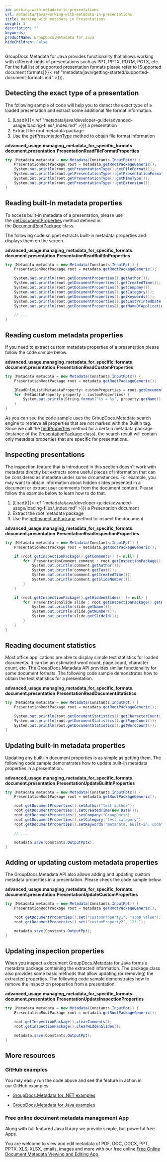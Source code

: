 ```yaml
---
id: working-with-metadata-in-presentations
url: metadata/java/working-with-metadata-in-presentations
title: Working with metadata in Presentations
weight: 3
description: ""
keywords: 
productName: GroupDocs.Metadata for Java
hideChildren: False
---
```

GroupDocs.Metadata for Java provides functionality that allows working with different kinds of presentations such as PPT, PPTX, POTM, POTX, etc. For the full list of supported presentation formats please refer to [Supported document formats]({{< ref "metadata/java/getting-started/supported-document-formats.md" >}}).

## Detecting the exact type of a presentation

The following sample of code will help you to detect the exact type of a loaded presentation and extract some additional file format information.

1.  [Load]({{< ref "metadata/java/developer-guide/advanced-usage/loading-files/_index.md" >}}) a presentation
2.  Extract the root metadata package
3.  Use the [getPresentationType](https://reference.groupdocs.com/metadata/java/com.groupdocs.metadata.core/PresentationRootPackage#getPresentationType()) method to obtain file format information

**advanced\_usage.managing\_metadata\_for\_specific\_formats.<WBR>document.presentation.<WBR>PresentationReadFileFormatProperties**

```csharp
try (Metadata metadata = new Metadata(Constants.InputPptx)) {
	PresentationRootPackage root = metadata.getRootPackageGeneric();
	System.out.println(root.getPresentationType().getFileFormat());
	System.out.println(root.getPresentationType().getPresentationFormat());
	System.out.println(root.getPresentationType().getMimeType());
	System.out.println(root.getPresentationType().getExtension());
}
```

## Reading built-In metadata properties

To access built-in metadata of a presentation, please use the [getDocumentProperties](https://reference.groupdocs.com/metadata/java/com.groupdocs.metadata.core/DocumentRootPackage#getDocumentProperties()) method defined in the [DocumentRootPackage](https://reference.groupdocs.com/metadata/java/com.groupdocs.metadata.core/DocumentRootPackage) class.

The following code snippet extracts built-in metadata properties and displays them on the screen.

**advanced\_usage.managing\_metadata\_for\_specific\_formats.<WBR>document.presentation.<WBR>PresentationReadBuiltInProperties**

```csharp
try (Metadata metadata = new Metadata(Constants.InputPpt)) {
	PresentationRootPackage root = metadata.getRootPackageGeneric();

	System.out.println(root.getDocumentProperties().getAuthor());
	System.out.println(root.getDocumentProperties().getCreatedTime());
	System.out.println(root.getDocumentProperties().getCompany());
	System.out.println(root.getDocumentProperties().getCategory());
	System.out.println(root.getDocumentProperties().getKeywords());
	System.out.println(root.getDocumentProperties().getLastPrintedDate());
	System.out.println(root.getDocumentProperties().getNameOfApplication());

	// ...
}
```

## Reading custom metadata properties

If you need to extract custom metadata properties of a presentation please follow the code sample below.

**advanced\_usage.managing\_metadata\_for\_specific\_formats.<WBR>document.presentation.<WBR>PresentationReadCustomProperties**

```csharp
try (Metadata metadata = new Metadata(Constants.InputPptx)) {
	PresentationRootPackage root = metadata.getRootPackageGeneric();

	IReadOnlyList<MetadataProperty> customProperties = root.getDocumentProperties().findProperties(new ContainsTagSpecification(Tags.getDocument().getBuiltIn()).not());
	for (MetadataProperty property : customProperties) {
		System.out.println(String.format("%s = %s", property.getName(), property.getValue()));
	}
}
```

As you can see the code sample uses the GroupDocs.Metadata search engine to retrieve all properties that are not marked with the BuiltIn tag. Since we call the [findProperties](https://reference.groupdocs.com/metadata/java/com.groupdocs.metadata.core/MetadataPackage#findProperties(com.groupdocs.metadata.search.Specification)) method for a certain metadata package (instance of the [PresentationPackage](https://reference.groupdocs.com/metadata/java/com.groupdocs.metadata.core/PresentationPackage) class), the search result will contain only metadata properties that are specific for presentations. 

## Inspecting presentations

The inspection feature that is introduced in this section doesn't work with metadata directly but extracts some useful pieces of information that can be considered as metadata under some circumstances. For example, you may want to obtain information about hidden slides presented in a document or extract user comments from the document content. Please follow the example below to learn how to do that.

1.  [Load]({{< ref "metadata/java/developer-guide/advanced-usage/loading-files/_index.md" >}}) a Presentation document
2.  Extract the root metadata package
3.  Use the [getInspectionPackage](https://reference.groupdocs.com/metadata/java/com.groupdocs.metadata.core/PresentationRootPackage#getInspectionPackage()) method to inspect the document

**advanced\_usage.managing\_metadata\_for\_specific\_formats.<WBR>document.presentation.<WBR>PresentationReadInspectionProperties**

```csharp
try (Metadata metadata = new Metadata(Constants.InputPpt)) {
	PresentationRootPackage root = metadata.getRootPackageGeneric();

	if (root.getInspectionPackage().getComments() != null) {
		for (PresentationComment comment : root.getInspectionPackage().getComments()) {
			System.out.println(comment.getAuthor());
			System.out.println(comment.getText());
			System.out.println(comment.getCreatedTime());
			System.out.println(comment.getSlideNumber());
		}
	}

	if (root.getInspectionPackage().getHiddenSlides() != null) {
		for (PresentationSlide slide : root.getInspectionPackage().getHiddenSlides()) {
			System.out.println(slide.getName());
			System.out.println(slide.getNumber());
			System.out.println(slide.getSlideId());
		}
	}
}
```

## Reading document statistics

Most office applications are able to display simple text statistics for loaded documents. It can be an estimated word count, page count, character count, etc. The GroupDocs.Metadata API provides similar functionality for some document formats. The following code sample demonstrates how to obtain the text statistics for a presentation.

**advanced\_usage.managing\_metadata\_for\_specific\_formats.<WBR>document.presentation.<WBR>PresentationReadDocumentStatistics**

```csharp
try (Metadata metadata = new Metadata(Constants.InputPpt)) {
	PresentationRootPackage root = metadata.getRootPackageGeneric();

	System.out.println(root.getDocumentStatistics().getCharacterCount());
	System.out.println(root.getDocumentStatistics().getPageCount());
	System.out.println(root.getDocumentStatistics().getWordCount());
}
```

## Updating built-in metadata properties

Updating any built-in document properties is as simple as getting them. The following code sample demonstrates how to update built-in metadata properties in a presentation.

**advanced\_usage.managing\_metadata\_for\_specific\_formats.<WBR>document.presentation.<WBR>PresentationUpdateBuiltInProperties**

```csharp
try (Metadata metadata = new Metadata(Constants.InputPptx)) {
	PresentationRootPackage root = metadata.getRootPackageGeneric();

	root.getDocumentProperties().setAuthor("test author");
	root.getDocumentProperties().setCreatedTime(new Date());
	root.getDocumentProperties().setCompany("GroupDocs");
	root.getDocumentProperties().setCategory("test category");
	root.getDocumentProperties().setKeywords("metadata, built-in, update");

	// ...

	metadata.save(Constants.OutputPptx);
}
```

## Adding or updating custom metadata properties

The GroupDocs.Metadata API also allows adding and updating custom metadata properties in a presentation. Please check the code sample below.

**advanced\_usage.managing\_metadata\_for\_specific\_formats.<WBR>document.presentation.<WBR>PresentationUpdateCustomProperties**

```csharp
try (Metadata metadata = new Metadata(Constants.InputPpt)) {
	PresentationRootPackage root = metadata.getRootPackageGeneric();

	root.getDocumentProperties().set("customProperty1", "some value");
	root.getDocumentProperties().set("customProperty2", 123.1);

	metadata.save(Constants.OutputPpt);
}
```

## Updating inspection properties

When you inspect a document GroupDocs.Metadata for Java forms a metadata package containing the extracted information. The package class also provides some basic methods that allow updating (or removing) the extracted properties. The following code sample demonstrates how to remove the inspection properties from a presentation.

**advanced\_usage.managing\_metadata\_for\_specific\_formats.<WBR>document.presentation.<WBR>PresentationUpdateInspectionProperties**

```csharp
try (Metadata metadata = new Metadata(Constants.InputPpt)) {
	PresentationRootPackage root = metadata.getRootPackageGeneric();

	root.getInspectionPackage().clearComments();
	root.getInspectionPackage().clearHiddenSlides();

	metadata.save(Constants.OutputPpt);
}
```

## More resources

### GitHub examples

You may easily run the code above and see the feature in action in our GitHub examples:

*   [GroupDocs.Metadata for .NET examples](https://github.com/groupdocs-metadata/GroupDocs.Metadata-for-.NET)
    
*   [GroupDocs.Metadata for Java examples](https://github.com/groupdocs-metadata/GroupDocs.Metadata-for-Java)
    

### Free online document metadata management App

Along with full featured Java library we provide simple, but powerful free Apps.

You are welcome to view and edit metadata of PDF, DOC, DOCX, PPT, PPTX, XLS, XLSX, emails, images and more with our free online [Free Online Document Metadata Viewing and Editing App](https://products.groupdocs.app/metadata).
